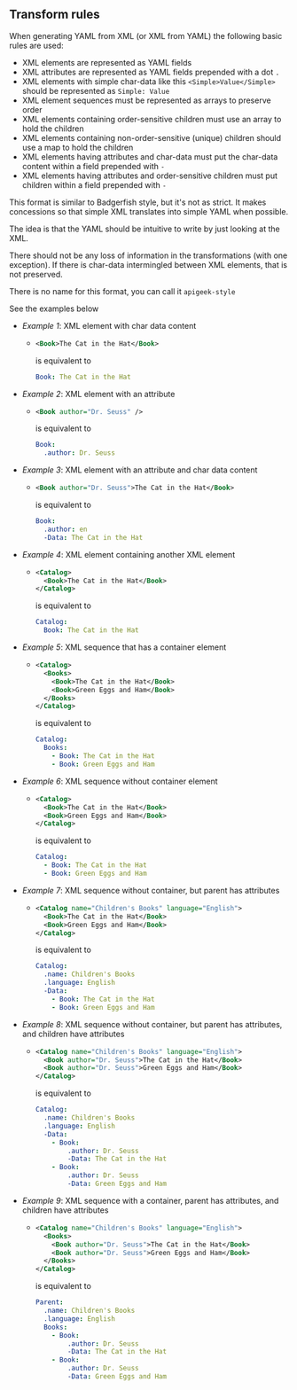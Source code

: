 ## Transform rules

When generating YAML from XML (or XML from YAML) the following basic rules are used:

* XML elements are represented as YAML fields
* XML attributes are represented as YAML fields prepended with a dot `.`
* XML elements with simple char-data like this `<Simple>Value</Simple>` should be represented as `Simple: Value`
* XML element sequences must be represented as arrays to preserve order
* XML elements containing order-sensitive children must use an array to hold the children
* XML elements containing non-order-sensitive (unique) children should use a map to hold the children
* XML elements having attributes and char-data must put the char-data content within a field prepended with `-`
* XML elements having attributes and order-sensitive children must put children within a field prepended with `-`



This format is similar to Badgerfish style, but it's not as strict.
It makes concessions so that simple XML translates into simple YAML when possible.

The idea is that the YAML should be intuitive to write by just looking at the XML.

There should not be any loss of information in the transformations (with one exception).
If there is char-data intermingled between XML elements, that is not preserved.

There is no name for this format, you can call it `apigeek-style`


See the examples below

* *Example 1*: XML element with char data content
    * ```xml
      <Book>The Cat in the Hat</Book>
      ```
      is equivalent to
      ```yaml
      Book: The Cat in the Hat
      ```
* *Example 2*: XML element with an attribute
    * ```xml
      <Book author="Dr. Seuss" />
      ```
      is equivalent to
      ```yaml
      Book: 
        .author: Dr. Seuss
      ```      
* *Example 3*: XML element with an attribute and char data content
    * ```xml
      <Book author="Dr. Seuss">The Cat in the Hat</Book>
      ``` 
      is equivalent to
      ```yaml
      Book:
        .author: en
        -Data: The Cat in the Hat
      ```      
* *Example 4*: XML element containing another XML element
    *  ```xml
       <Catalog>
         <Book>The Cat in the Hat</Book>
       </Catalog>
       ```
       is equivalent to
       ```yaml
       Catalog:
         Book: The Cat in the Hat
       ```

* *Example 5*: XML sequence that has a container element
    * ```xml
      <Catalog>
        <Books>
          <Book>The Cat in the Hat</Book>
          <Book>Green Eggs and Ham</Book>
        </Books>
      </Catalog>
      ```
      is equivalent to
      ```yaml
      Catalog:
        Books:
          - Book: The Cat in the Hat
          - Book: Green Eggs and Ham
      ```      
* *Example 6*: XML sequence without container element
    * ```xml
      <Catalog>
        <Book>The Cat in the Hat</Book>
        <Book>Green Eggs and Ham</Book>
      </Catalog>
      ```
      is equivalent to
      ```yaml
      Catalog:
        - Book: The Cat in the Hat
        - Book: Green Eggs and Ham
      ```
* *Example 7*: XML sequence without container, but parent has attributes
    * ```xml
      <Catalog name="Children's Books" language="English">
        <Book>The Cat in the Hat</Book>
        <Book>Green Eggs and Ham</Book>
      </Catalog>
      ``` 
      is equivalent to
      ```yaml
      Catalog:
        .name: Children's Books
        .language: English
        -Data:
          - Book: The Cat in the Hat
          - Book: Green Eggs and Ham
      ```
* *Example 8*: XML sequence without container, but parent has attributes, and children have attributes
    * ```xml
      <Catalog name="Children's Books" language="English">
        <Book author="Dr. Seuss">The Cat in the Hat</Book>
        <Book author="Dr. Seuss">Green Eggs and Ham</Book>
      </Catalog>
      ``` 
      is equivalent to
      ```yaml
      Catalog:
        .name: Children's Books
        .language: English
        -Data:
          - Book: 
              .author: Dr. Seuss
              -Data: The Cat in the Hat
          - Book:
              .author: Dr. Seuss
              -Data: Green Eggs and Ham
      ```

* *Example 9*: XML sequence with a container, parent has attributes, and children have attributes
    * ```xml
      <Catalog name="Children's Books" language="English">
        <Books>
          <Book author="Dr. Seuss">The Cat in the Hat</Book>
          <Book author="Dr. Seuss">Green Eggs and Ham</Book>
        </Books>
      </Catalog>
      ``` 
      is equivalent to
      ```yaml
      Parent:
        .name: Children's Books
        .language: English
        Books:
          - Book: 
              .author: Dr. Seuss
              -Data: The Cat in the Hat
          - Book:
              .author: Dr. Seuss
              -Data: Green Eggs and Ham
      ```      
